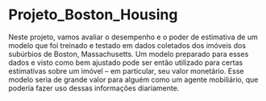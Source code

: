 # Projeto_Boston_Housing
Neste projeto, vamos avaliar o desempenho e o poder de estimativa de um modelo que foi treinado e testado em dados coletados dos imóveis dos subúrbios de Boston, Massachusetts. Um modelo preparado para esses dados e visto como bem ajustado pode ser então utilizado para certas estimativas sobre um imóvel – em particular, seu valor monetário. Esse modelo seria de grande valor para alguém como um agente mobiliário, que poderia fazer uso dessas informações diariamente.
